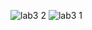![lab3 2](https://user-images.githubusercontent.com/87744721/151493129-1de2aa21-de5d-4bde-b70e-0b9567e0c796.JPG)
![lab3 1](https://user-images.githubusercontent.com/87744721/151493184-ecea7867-0641-42fd-8790-c5ff726f5170.JPG)
